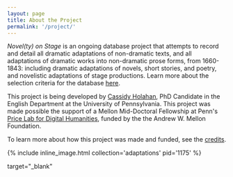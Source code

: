 ```yaml
---
layout: page
title: About the Project
permalink: '/project/'
---
```


_Novel(ty) on Stage_ is an ongoing database project that attempts to record and detail all dramatic adaptations of non-dramatic texts, and all adaptations of dramatic works into non-dramatic prose forms, from 1660-1843: including dramatic adaptations of novels, short stories, and poetry, and novelistic adaptations of stage productions. Learn more about the selection criteria for the database [here](/stageadapts/database/).


This project is being developed by <a href="http://www.cassidyholahan.com/" target="_blank">Cassidy Holahan</a>,  PhD Candidate in the English Department at the University of Pennsylvania. This project was made possible the support of a Mellon Mid-Doctoral Fellowship  at Penn's <a href="https://pricelab.sas.upenn.edu/mellon-mid-doctoral-fellowships" target="_blank">Price Lab for Digital Humanities</a>, funded by the the Andrew W. Mellon Foundation. 

To learn more about how this project was made and funded, see the [credits](/stageadapts/credits/).

{% include inline_image.html collection='adaptations' pid='1175' %}

target="_blank"